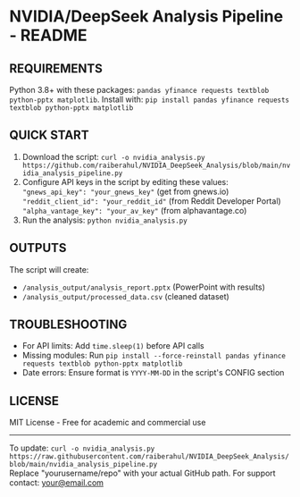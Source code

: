 # NVIDIA/DeepSeek Analysis Pipeline - README

## REQUIREMENTS
Python 3.8+ with these packages: `pandas yfinance requests textblob python-pptx matplotlib`. Install with: `pip install pandas yfinance requests textblob python-pptx matplotlib`

## QUICK START
1. Download the script: `curl -o nvidia_analysis.py https://github.com/raiberahul/NVIDIA_DeepSeek_Analysis/blob/main/nvidia_analysis_pipeline.py`  
2. Configure API keys in the script by editing these values:  
   `"gnews_api_key": "your_gnews_key"` (get from gnews.io)  
   `"reddit_client_id": "your_reddit_id"` (from Reddit Developer Portal)  
   `"alpha_vantage_key": "your_av_key"` (from alphavantage.co)  
3. Run the analysis: `python nvidia_analysis.py`

## OUTPUTS
The script will create:  
- `/analysis_output/analysis_report.pptx` (PowerPoint with results)  
- `/analysis_output/processed_data.csv` (cleaned dataset)

## TROUBLESHOOTING
- For API limits: Add `time.sleep(1)` before API calls  
- Missing modules: Run `pip install --force-reinstall pandas yfinance requests textblob python-pptx matplotlib`  
- Date errors: Ensure format is `YYYY-MM-DD` in the script's CONFIG section

## LICENSE
MIT License - Free for academic and commercial use

---

To update: `curl -o nvidia_analysis.py https://raw.githubusercontent.com/raiberahul/NVIDIA_DeepSeek_Analysis/blob/main/nvidia_analysis_pipeline.py`  
Replace "yourusername/repo" with your actual GitHub path. For support contact: your@email.com
